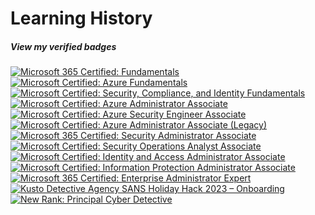 # Learning History
##### View my verified badges
<!--START_SECTION:badges-->
[![Microsoft 365 Certified: Fundamentals](https://images.credly.com/size/130x130/images/0c6d9839-f468-4adc-987d-5cfae4a9ee67/image.png)](https://www.credly.com/badges/28cb553c-cf4c-4144-87cf-3ea32e8c1e68)
[![Microsoft Certified: Azure Fundamentals](https://images.credly.com/size/130x130/images/be8fcaeb-c769-4858-b567-ffaaa73ce8cf/image.png)](https://www.credly.com/badges/fc107094-ac9c-4e93-8a9c-9fdedfe91674)
[![Microsoft Certified: Security, Compliance, and Identity Fundamentals](https://images.credly.com/size/130x130/images/fc1352af-87fa-4947-ba54-398a0e63322e/security-compliance-and-identity-fundamentals-600x600.png)](https://www.credly.com/badges/6788209f-400e-4a55-b4d9-3f5dc97316b6)
[![Microsoft Certified: Azure Administrator Associate](https://images.credly.com/size/130x130/images/336eebfc-0ac3-4553-9a67-b402f491f185/azure-administrator-associate-600x600.png)](https://www.credly.com/badges/60ff0524-79ad-4d2b-b109-cd181c43dafe)
[![Microsoft Certified: Azure Security Engineer Associate](https://images.credly.com/size/130x130/images/1ad16b6f-2c71-4a2e-ae74-ec69c4766039/azure-security-engineer-associate600x600.png)](https://www.credly.com/badges/8dab7435-eb68-4c8c-a5af-798ab139deea)
[![Microsoft Certified: Azure Administrator Associate (Legacy)](https://images.credly.com/size/130x130/images/35d18649-95c6-4c78-b07a-cfc1362318f3/azure-administrator-associate.png)](https://www.credly.com/badges/88eff715-90c8-459e-a3e1-bc588b6320df)
[![Microsoft 365 Certified: Security Administrator Associate](https://images.credly.com/size/130x130/images/e1b12077-7be7-493a-8b7a-afa6e58182ce/microsoft365-security-administrator-associate-600x600.png)](https://www.credly.com/badges/102499e2-da17-4c0d-a73a-56cfe602ab44)
[![Microsoft Certified: Security Operations Analyst Associate](https://images.credly.com/size/130x130/images/7e75516f-5149-4d19-8d09-aa3dab4907cb/security-operations-analyst-associate-600x600.png)](https://www.credly.com/badges/24327af5-0f49-4afb-bf1a-abe506d32520)
[![Microsoft Certified: Identity and Access Administrator Associate](https://images.credly.com/size/130x130/images/91295436-0704-4b98-8e1a-ef5f937bda21/identity-and-access-administrator-associate-600x600.png)](https://www.credly.com/badges/06633c07-8e98-44d6-99f3-196f8e501403)
[![Microsoft Certified: Information Protection Administrator Associate](https://images.credly.com/size/130x130/images/c36c96ec-5e83-4a77-868d-aca5e757cb92/information-protection-administrator-associate-600x600.png)](https://www.credly.com/badges/434795aa-4873-4d7f-9ceb-ed6b377a01b6)
[![Microsoft 365 Certified: Enterprise Administrator Expert](https://images.credly.com/size/130x130/images/dfa4cb20-16ed-42ca-90a5-6528b62ee651/microsoft365-enterprise-adminstrator-expert-600x600.png)](https://www.credly.com/badges/7e4c4e0f-6f4d-4263-8967-4ab37b850070)
[![Kusto Detective Agency SANS Holiday Hack 2023 – Onboarding](https://images.credly.com/size/130x130/images/83cfed30-9089-4f80-9508-73eba174be96/image.png)](https://www.credly.com/badges/2c14877f-63d3-44dc-97cc-3362c8ea2348)
[![New Rank: Principal Cyber Detective](https://images.credly.com/size/130x130/images/de3881e3-5791-4ded-819e-7f59e677a4ed/image.png)](https://www.credly.com/badges/471738fb-db37-4abd-99d8-642b0ac37baa)

<!--END_SECTION:badges-->
